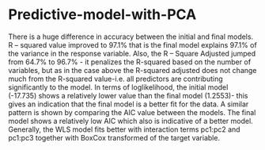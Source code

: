 # Predictive-model-with-PCA

There is a huge difference in accuracy between the initial and final models. R – squared value improved to 97.1% that is the final model explains 97.1% of the variance in the response variable. Also, the R – Square Adjusted jumped from 64.7% to 96.7% - it penalizes the R-squared based on the number of variables, but as in the case above the R-squared adjusted does not change much from the R-squared value-i.e. all predictors are contributing significantly to the model. In terms of loglikelihood, the initial model (-17.735) shows a relatively lower value than the final model (1.2553)- this gives an indication that the final model is a better fit for the data.  A similar pattern is shown by comparing the AIC value between the models. The final model shows a relatively low AIC which also is indicative of a better model.  Generally, the WLS model fits better with interaction terms pc1:pc2 and pc1:pc3 together with BoxCox transformed of the target variable. 
